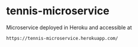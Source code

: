 # tennis-microservice

Microservice deployed in Heroku and accessible at

``https://tennis-microservice.herokuapp.com/``
